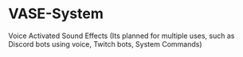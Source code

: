 # VASE-System
Voice Activated Sound Effects (Its planned for multiple uses, such as Discord bots using voice, Twitch bots, System Commands)
